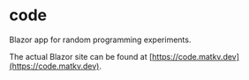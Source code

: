 # code
Blazor app for random programming experiments.

The actual Blazor site can be found at [https://code.matkv.dev](https://code.matkv.dev).
